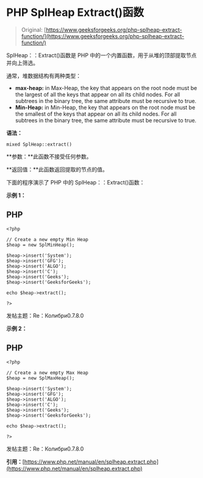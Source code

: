 # PHP SplHeap Extract()函数

> Original: [https://www.geeksforgeeks.org/php-splheap-extract-function/](https://www.geeksforgeeks.org/php-splheap-extract-function/)

SplHeap：：Extract()函数是 PHP 中的一个内置函数，用于从堆的顶部提取节点并向上筛选。

通常，堆数据结构有两种类型：

*   **max-heap:** in Max-Heap, the key that appears on the root node must be the largest of all the keys that appear on all its child nodes. For all subtrees in the binary tree, the same attribute must be recursive to true.
*   **Min-Heap:** in Min-Heap, the key that appears on the root node must be the smallest of the keys that appear on all its child nodes. For all subtrees in the binary tree, the same attribute must be recursive to true.

**语法：**

```
mixed SplHeap::extract()
```

**参数：**此函数不接受任何参数。

**返回值：**此函数返回提取的节点的值。

下面的程序演示了 PHP 中的 SplHeap：：Extract()函数：

**示例 1：**

## PHP

```
<?php 

// Create a new empty Min Heap 
$heap = new SplMinHeap(); 

$heap->insert('System'); 
$heap->insert('GFG'); 
$heap->insert('ALGO'); 
$heap->insert('C');
$heap->insert('Geeks'); 
$heap->insert('GeeksforGeeks'); 

echo $heap->extract();

?>
```

发帖主题：Re：Колибри0.7.8.0

**示例 2：**

## PHP

```
<?php 

// Create a new empty Max Heap 
$heap = new SplMaxHeap(); 

$heap->insert('System'); 
$heap->insert('GFG'); 
$heap->insert('ALGO'); 
$heap->insert('C');
$heap->insert('Geeks'); 
$heap->insert('GeeksforGeeks'); 

echo $heap->extract();

?>
```

发帖主题：Re：Колибри0.7.8.0

**引用：**[https://www.php.net/manual/en/splheap.extract.php](https://www.php.net/manual/en/splheap.extract.php)